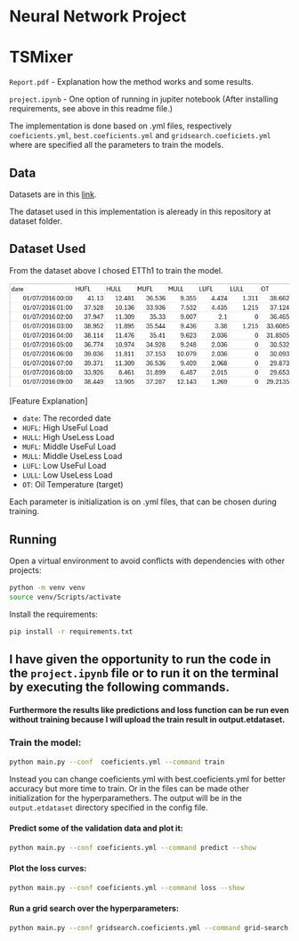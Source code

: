 
# Neural Network Project
# TSMixer

`Report.pdf` - Explanation how the method works and some results.

`project.ipynb` - One option of running in jupiter notebook (After installing requirements, see above in this readme file.)

The implementation is done based on .yml files, respectively `coeficients.yml`, `best.coeficients.yml` and `gridsearch.coeficiets.yml` where are specified all the parameters to train the models. 


## Data

Datasets are in this [link](https://github.com/zhouhaoyi/ETDataset/tree/11ab373cf9c9f5be7698e219a5a170e1b1c8a930).

The dataset used in this implementation is aleready in this repository at dataset folder.
## Dataset Used

From the dataset above I chosed ETTh1 to train the model.

![Dataset view](figures/data.png)


[Feature Explanation]
* `date`: The recorded date
* `HUFL`: High UseFul Load
* `HULL`: High UseLess Load
* `MUFL`: Middle UseFul Load
* `MULL`: Middle UseLess Load
* `LUFL`: Low UseFul Load
* `LULL`: Low UseLess Load
* `OT`: Oil Temperature (target)


Each parameter is initialization is on .yml files, that can be chosen during training. 

## Running

Open a virtual environment to avoid conflicts with dependencies with other projects:

```bash
python -m venv venv
source venv/Scripts/activate
```

Install the requirements:

```bash
pip install -r requirements.txt
```
## I have given the opportunity to run the code in the `project.ipynb` file or to run it on the terminal by executing the following commands.
#### Furthermore the results like predictions and loss function can be run even without training because I will upload the train result in output.etdataset.
### Train the model:

```bash
python main.py --conf  coeficients.yml --command train
```
Instead you can change coeficients.yml with best.coeficients.yml for better accuracy but more time to train. Or in the files can be made other initialization for the hyperparamethers.
The output will be in the `output.etdataset` directory specified in the config file.

#### Predict some of the validation data and plot it:

```bash
python main.py --conf coeficients.yml --command predict --show
```
#### Plot the loss curves:

```bash
python main.py --conf coeficients.yml --command loss --show
```



#### Run a grid search over the hyperparameters:

```bash
python main.py --conf gridsearch.coeficients.yml --command grid-search
```

